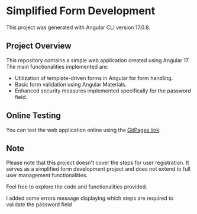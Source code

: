 # Simplified Form Development

This project was generated with Angular CLI version 17.0.8.

## Project Overview

This repository contains a simple web application created using Angular 17. The main functionalities implemented are:

- Utilization of template-driven forms in Angular for form handling.
- Basic form validation using Angular Materials.
- Enhanced security measures implemented specifically for the password field.

## Online Testing

You can test the web application online using the [GitPages link](https://littlewizard0083.github.io/Simplified-Form-Development/).

## Note

Please note that this project doesn't cover the steps for user registration. It serves as a simplified form development project and does not extend to full user management functionalities.

Feel free to explore the code and functionalities provided.

I added some errors message displaying which steps are required to validate the password field